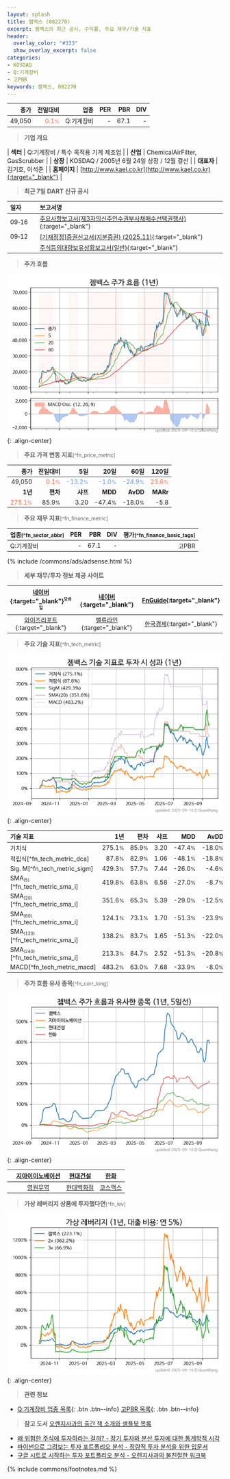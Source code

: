 ```yaml
---
layout: splash
title: 젬백스 (082270)
excerpt: 젬백스의 최근 공시, 수익률, 주요 재무/기술 지표
header:
  overlay_color: "#333"
  show_overlay_excerpt: false
categories:
- KOSDAQ
- Q:기계장비
- 고PBR
keywords: 젬백스, 082270
---
```


| **종가** | **전일대비** | **업종** | **PER** | **PBR** | **DIV** |
| -------: | -----------: | -------: | ------: | ------: | ------: |
| 49,050 | <span style="color: tomato">0.1<small>%</small></span> | Q:기계장비 | - | 67.1 | - |

<!-- more -->


> **기업 개요**<a id="company"></a>

| <span style="white-space:nowrap;">**섹터**</span> | Q:기계장비 / 특수 목적용 기계 제조업 |
| <span style="white-space:nowrap;">**산업**</span> | ChemicalAirFilter, GasScrubber |
| <span style="white-space:nowrap;">**상장**</span> | KOSDAQ / 2005년 6월 24일 상장 / 12월 결산 |
| <span style="white-space:nowrap;">**대표자**</span> | 김기호, 이석준 |
| <span style="white-space:nowrap;">**홈페이지**</span> | [http://www.kael.co.kr](http://www.kael.co.kr){:target="_blank"} |


> **최근 7일 DART 신규 공시**<a id="dart"></a>

| **일자** |      | **보고서명** |
| :------- | :--- | :----------- |
| 09&#x2011;16 | | [주요사항보고서(제3자의신주인수권부사채매수선택권행사)](https://dart.fss.or.kr/dsaf001/main.do?rcpNo=20250916000179){:target="_blank"} |
| 09&#x2011;12 | | [[기재정정]증권신고서(지분증권) (2025.11)](https://dart.fss.or.kr/dsaf001/main.do?rcpNo=20250912000428){:target="_blank"} |
|  | | [주식등의대량보유상황보고서(일반)](https://dart.fss.or.kr/dsaf001/main.do?rcpNo=20250912000344){:target="_blank"} |


> **주가 흐름**<a id="price"></a>

![082270](/stock/images/082270.png){: .align-center}


> **주요 가격 변동 지표**<small>[^fn_price_metric]</small>

| **종가** | **전일대비** | **5일** | **20일** | **60일** | **120일** |
| -------: | -----------: | ------: | -------: | -------: | --------: |
| 49,050 | <span style="color: tomato">0.1<small>%</small></span> | <span style="color: cornflowerblue">-13.2<small>%</small></span> | <span style="color: cornflowerblue">-1.0<small>%</small></span> | <span style="color: cornflowerblue">-24.9<small>%</small></span> | <span style="color: tomato">23.6<small>%</small></span> |
| **1년** | **편차** | **샤프** | **MDD** | **AvDD** | **MARr** |
| <span style="color: tomato">275.1<small>%</small></span> | 85.9<small>%</small> | 3.20 | -47.4<small>%</small> | -18.0<small>%</small> | -5.8 |


> **주요 재무 지표**<small>[^fn_finance_metric]</small>

| **업종**<small>[^fn_sector_abbr]</small> | **PER** | **PBR** | **DIV** | **평가**<small>[^fn_finance_basic_tags]</small> |
| :--------------------------------------- | ------: | ------: | ------: | ----------------------------------------------: |
| Q:기계장비 | - | 67.1 | - | 고PBR |



{% include /commons/ads/adsense.html %}

> **세부 재무/투자 정보 제공 사이트**

| [네이버](https://m.stock.naver.com/domestic/stock/082270/finance/summary){:target="_blank"}<sup><small>모바일</small></sup> | [네이버](https://finance.naver.com/item/coinfo.naver?code=082270){:target="_blank"} | [FnGuide](https://comp.fnguide.com/SVO2/ASP/SVD_Invest.asp?gicode=A082270&MenuYn=Y){:target="_blank"} |
| :---: | :---: | :---: |
| [와이즈리포트](https://comp.wisereport.co.kr/company/c1040001.aspx?cmp_cd=082270){:target="_blank"} | [밸류라인](https://www.valueline.co.kr/finance/summary/082270){:target="_blank"} | [한국경제](https://markets.hankyung.com/stock/082270/financial-summary){:target="_blank"} |


> **주요 기술 지표**<small>[^fn_tech_metric]</small>


![082270](/stock/images/082270_tech.png){: .align-center}

| **기술 지표** | **1년** | **편차** | **샤프** | **MDD** | **AvDD** |
| :------------ | ------: | -----------: | -------: | ------: | -------: |
| 거치식 | 275.1<small>%</small> | 85.9<small>%</small> | 3.20 | -47.4<small>%</small> | -18.0<small>%</small> |
| 적립식[^fn_tech_metric_dca] | 87.8<small>%</small> | 82.9<small>%</small> | 1.06 | -48.1<small>%</small> | -18.8<small>%</small> |
| Sig. M[^fn_tech_metric_sigm] | 429.3<small>%</small> | 57.7<small>%</small> | 7.44 | -26.0<small>%</small> | -4.6<small>%</small> |
| SMA<small><sub>(5)</sub></small>[^fn_tech_metric_sma_i] | 419.8<small>%</small> | 63.8<small>%</small> | 6.58 | -27.0<small>%</small> | -8.7<small>%</small> |
| SMA<small><sub>(20)</sub></small>[^fn_tech_metric_sma_i] | 351.6<small>%</small> | 65.3<small>%</small> | 5.39 | -29.0<small>%</small> | -12.5<small>%</small> |
| SMA<small><sub>(60)</sub></small>[^fn_tech_metric_sma_i] | 124.1<small>%</small> | 73.1<small>%</small> | 1.70 | -51.3<small>%</small> | -23.9<small>%</small> |
| SMA<small><sub>(120)</sub></small>[^fn_tech_metric_sma_i] | 138.2<small>%</small> | 83.7<small>%</small> | 1.65 | -51.3<small>%</small> | -22.0<small>%</small> |
| SMA<small><sub>(240)</sub></small>[^fn_tech_metric_sma_i] | 213.3<small>%</small> | 84.7<small>%</small> | 2.52 | -51.3<small>%</small> | -20.8<small>%</small> |
| MACD[^fn_tech_metric_macd] | 483.2<small>%</small> | 63.0<small>%</small> | 7.68 | -33.9<small>%</small> | -8.0<small>%</small> |


> **주가 흐름 유사 종목**<a id="corr"></a><small>[^fn_corr_long]</small>

![082270](/stock/images/082270_corr.png){: .align-center}

|       | [지아이이노베이션](/358570/) | [현대건설](/000720/) | [한화](/000880/) |
| :---: | :------------------------------------: | :------------------------------------: | :------------------------------------: |
|       | [영원무역](/111770/) | [현대백화점](/069960/) | [코스맥스](/192820/) |


> **가상 레버리지 상품에 투자했다면**<a id="2x"></a><small>[^fn_lev]</small>

![082270](/stock/images/082270_2x.png){: .align-center}


> **관련 정보**

- [Q:기계장비 업종 목록](/stats/sector/kosdaq_업종_기계장비_종목/){: .btn .btn--info} [고PBR 목록](/fn/fn_high_pbr/){: .btn .btn--info}

> **참고 도서** [오렌지사과의 출간 책 소개와 샘플북 목록](https://kongdori.tistory.com/691)

- [왜 위험한 주식에 투자하라는 걸까? - 장기 투자와 분산 투자에 대한 통계학적 시각](https://kongdori.tistory.com/421)
- [파이썬으로 그려보는 투자 포트폴리오 분석  - 정량적 투자 분석을 위한 입문서](https://kongdori.tistory.com/643)
- [구글 시트로 시작하는 투자 포트폴리오 분석 - 오렌지사과의 불친절한 워크북](https://kongdori.tistory.com/449)


{% include commons/footnotes.md %}